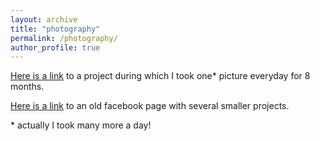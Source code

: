```yaml
---
layout: archive
title: "photography"
permalink: /photography/
author_profile: true
---
```


[Here is a link](https://fuji360.tumblr.com/archive) to a project during which I took one* picture everyday for 8 months.

[Here is a link](https://www.facebook.com/jmourabarbosa/photos/?ref=page_internal&tab=album) to an old facebook page with several smaller projects.

\* actually I took many more a day!
